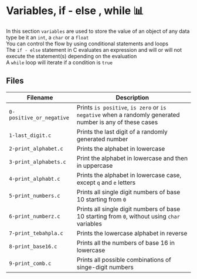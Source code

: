 # Variables, if - else , while :bar_chart:
In this section `variables` are used to store the value of an object of any data type be it an `int`, a `char` or a `float` <br>You can control the flow by using conditional statements and loops <br> The `if - else` statement in C evaluates an expression and will or will not execute the statement(s) depending on the evaluation <br> A `while` loop will iterate if a condition is `true` 

## Files
| Filename | Description |
| -------- | ----------- |
| `0-positive_or_negative` | Prints `is positive`, `is zero` or `is negative` when a randomly generated number is any of these cases |
| `1-last_digit.c` | Prints the last digit of a randomly generated number |
| `2-print_alphabet.c` | Prints the alphabet in lowercase |
| `3-print_alphabets.c` | Print the alphabet in lowercase and then in uppercase |
| `4-print_alphabt.c` | Prints the alphabet in lowercase case, except `q` and `e` letters |
| `5-print_numbers.c` | Prints all single digit numbers of base 10 starting from `0` |
| `6-print_numberz.c` | Prints all single digit numbers of base 10 starting from `0`, without using `char` variables |
| `7-print_tebahpla.c` | Prints the lowercase alphabet in reverse |
| `8-print_base16.c` | Prints all the numbers of base 16 in lowercase |
| `9-print_comb.c` | Prints all possible combinations of singe-digit numbers |
